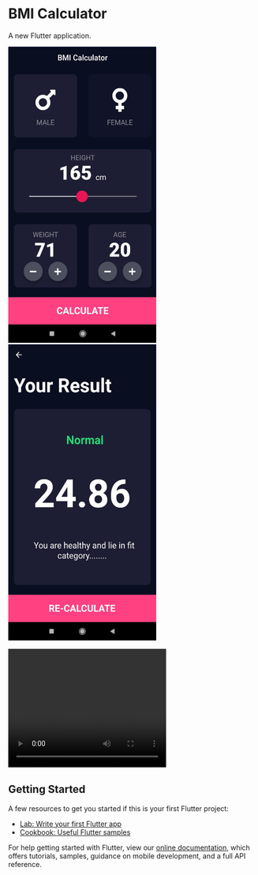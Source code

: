 # BMI Calculator

A new Flutter application.

<p float="center">
  <img src="assets/screen1.jpg" height=600 width=300 />


  <img src="assets/screen2.jpg" height=600 width=300 /> 
</p>

<video width="320" height="240" controls>
  <source src="assets/working.mp4" type="video/mp4" />
</video>

## Getting Started

A few resources to get you started if this is your first Flutter project:

- [Lab: Write your first Flutter app](https://flutter.dev/docs/get-started/codelab)
- [Cookbook: Useful Flutter samples](https://flutter.dev/docs/cookbook)

For help getting started with Flutter, view our
[online documentation](https://flutter.dev/docs), which offers tutorials,
samples, guidance on mobile development, and a full API reference.
